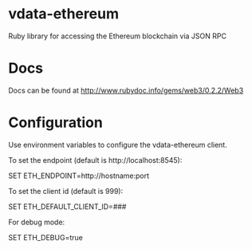 # vdata-ethereum
Ruby library for accessing the Ethereum blockchain via JSON RPC

# Docs 

Docs can be found at http://www.rubydoc.info/gems/web3/0.2.2/Web3

# Configuration
Use environment variables to configure the vdata-ethereum client.

To set the endpoint (default is http://localhost:8545):

SET ETH_ENDPOINT=http://hostname:port

To set the client id (default is 999):

SET ETH_DEFAULT_CLIENT_ID=###

For debug mode:

SET ETH_DEBUG=true
